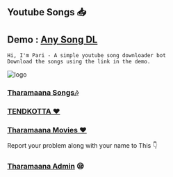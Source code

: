 ## Youtube Songs 📥

## Demo : [Any Song DL](https:t.me/anysongsdlrobot)

```
Hi, I'm Pari - A simple youtube song downloader bot
Download the songs using the link in the demo.
```
![logo](https://telegra.ph/file/abdb5a244fedea3e59409.jpg)
### [Tharamaana Songs🎶](https:t.me/tharamaanasongs)

### [TENDKOTTA ❤️](https://t.me/Tendkotta)
### [Tharamaana Movies ❤️](https://t.me/Tharamaanamovies) 

Report your problem along with your name to This 👇
### [Tharamaana Admin](https://t.me/tharamaanaadmin) 😪
